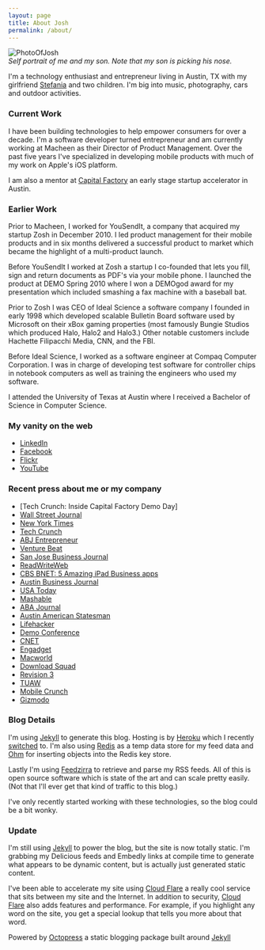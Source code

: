 ```yaml
---
layout: page
title: About Josh
permalink: /about/
---
```


![PhotoOfJosh][]<br/>
*Self portrait of me and my son.  Note that my son is picking his nose.*

I'm a technology enthusiast and entrepreneur living in Austin, TX with my girlfriend [Stefania][] and two children.  I'm big into music, photography, cars and outdoor activities.

### Current Work

I have been building technologies to help empower consumers for over a decade. I'm a software developer turned entrepreneur and am currently working at Macheen as their Director of Product Management.  Over the past five years I've specialized in developing mobile products with much of my work on Apple's iOS platform.

I am also a mentor at [Capital Factory][] an early stage startup accelerator in Austin.

### Earlier Work

Prior to Macheen, I worked for YouSendIt, a company that acquired my startup Zosh in December 2010. I led product management for their mobile products and in six months delivered a successful product to market which became the highlight of a multi-product launch.

Before YouSendIt I worked at Zosh a startup I co-founded that lets you fill, sign and return documents as PDF's via your mobile phone.  I launched the product at DEMO Spring 2010 where I won a DEMOgod award for my presentation which included smashing a fax machine with a baseball bat.

Prior to Zosh I was CEO of Ideal Science a software company I founded in early 1998 which developed scalable Bulletin Board software used by Microsoft on their xBox gaming properties (most famously Bungie Studios which produced Halo, Halo2 and Halo3.)  Other notable customers include Hachette Filipacchi Media, CNN, and the FBI.

Before Ideal Science, I worked as a software engineer at Compaq Computer Corporation. I was in charge of developing test software for controller chips in notebook computers as well as training the engineers who used my software.

I attended the University of Texas at Austin where I received a Bachelor of Science in Computer Science.

### My vanity on the web ###

* <a href="http://www.linkedin.com/in/joshkerr/">LinkedIn</a>
* <a href="http://www.facebook.com/thejoshkerr/">Facebook</a>
* <a href="http://www.flickr.com/photos/joshkerr/">Flickr</a>
* <a href="http://www.youtube.com/user/joshkerr/">YouTube</a>

### Recent press about me or my company ###

* [Tech Crunch: Inside Capital Factory Demo Day]
* <a href="http://blogs.wsj.com/digits/2011/01/31/app-watch-signing-documents-on-the-ipad/">Wall Street Journal</a>
* <a href="http://www.nytimes.com/external/venturebeat/2011/01/05/05venturebeat-yousendit-acquires-startups-attassa-and-zosh-9734.html?partner=rss&amp;emc=rss">New York Times</a>
* <a href="http://techcrunch.com/2011/01/05/yousendit-buys-email-collaboration-startup-attassa-and-e-signature-service-zosh/">Tech Crunch</a>
* <a href="http://abjentrepreneur.com/news/2011/01/austins-zosh-acquired.html">ABJ Entrepreneur</a>
* <a href="http://venturebeat.com/2011/01/05/yousendit-attassa-zosh/">Venture Beat</a>
* <a href="http://www.bizjournals.com/sanjose/news/2011/01/05/yousendit-acquires-attasha-zosh.html">San Jose Business Journal</a>
* <a href="http://www.readwriteweb.com/mobile/2010/10/testflight-improves-ios-beta-testing-process.php">ReadWriteWeb</a>
* <a href="http://www.bnet.com/blog/businesstips/5-amazing-ipad-business-apps-reader-picks-edition/8798?tag=mantle_skin;content">CBS BNET: 5 Amazing iPad Business apps</a>
* <a href="http://austin.bizjournals.com/austin/stories/2010/06/21/smallb1.html">Austin Business Journal</a>
* <a href="http://content.usatoday.com/communities/technologylive/post/2010/03/sign-documents-on-an-iphone-with-zosh/1">USA Today</a>
* <a href="http://mashable.com/2010/03/22/zosh/">Mashable</a>
* <a href="http://zosh.com/press/aba-journal-research-cases-dictate-to-a-virtual-legal-assistant-and-never-lose-your-way-iphone-jds-say/">ABA Journal</a>
* <a href="http://www.statesman.com/business/technology/austin-startup-is-a-literal-smash-hit-at-441864.html">Austin American Statesman</a>
* <a href="http://lifehacker.com/#!5499209/zosh-fills-out-and-signs-docs-from-your-iphone-makes-fax-that-much-more-useless">Lifehacker</a>
* <a href="http://www.demo.com/pr032310.html">Demo Conference</a>
* <a href="http://news.cnet.com/2300-27076_3-10002896-2.html">CNET</a>
* <a href="http://www.engadget.com/2010/03/23/switched-on-giving-fax-the-axe/">Engadget</a>
* <a href="http://www.macworld.com/article/147285/2010/03/zosh.html">Macworld</a>
* <a href="http://downloadsquad.switched.com/2010/03/23/zosh-document-signer-for-iphone-stabs-fax-machines-in-their-usel/">Download Squad</a>
* <a href="http://revision3.com/appjudgment/ip_annie_zosh/">Revision 3</a>
* <a href="http://www.tuaw.com/2009/12/09/first-look-breaking-the-print-sign-fax-cycle-with-zosh-for?icid=sphere_blogsmith_inpage_engadget">TUAW</a>
* <a href="http://www.mobilecrunch.com/2009/11/30/apps-of-the-month-best-iphone-apps-of-november/">Mobile Crunch</a>
* <a href="http://gizmodo.com/#!5408527/sign-documents-on-your-iphone-through-zosh-app">Gizmodo</a>

### Blog Details

I'm using [Jekyll][] to generate this blog.  Hosting is by [Heroku][] which I recently [switched][] to.  I'm also using [Redis][] as a temp data store for my feed data and [Ohm][] for inserting objects into the Redis key store.  

Lastly I'm using [Feedzirra][] to retrieve and parse my RSS feeds.  All of this is open source software which is state of the art and can scale pretty easily.  (Not that I'll ever get that kind of traffic to this blog.)

I've only recently started working with these technologies, so the blog could be a bit wonky.

### Update

I'm still using [Jekyll] to power the blog, but the site is now totally static.  I'm grabbing my Delicious feeds and Embedly links at compile time to generate what appears to be dynamic content, but is actually just generated static content.

I've been able to accelerate my site using [Cloud Flare][] a really cool service that sits between my site and the Internet.  In addition to security, [Cloud Flare] also adds features and performance.  For example, if you highlight any word on the site, you get a special lookup that tells you more about that word.

Powered by [Octopress] a static blogging package built around [Jekyll]

[Octopress]: http://www.octopress.org
[Cloud Flare]:http://www.cloudflare.com
[Stefania]:http://www.stefaniagentile.com
[PhotoOfJosh]:http://joshkerr.s3.amazonaws.com/images/joshincarwithjack.png
[Watch the video here]:http://www.demo.com/alumni/demo2010/203755.html
[Heroku]:http://www.heroku.com
[Jekyll]:http://github.com/mojombo/jekyll
[switched]:/2011/02/why-i-switched-to-amazon-ec2-hosting/
[Redis]:http://redis.io
[Ohm]:http://github.com/soveran/ohm
[Feedzirra]:http://github.com/pauldix/feedzirra
[Capital Factory]:http://www.capitalfactory.com
[Tech Crunch Inside Capital Factory Demo Day]:http://techcrunch.com/2011/09/09/austin%E2%80%99s-capital-factory-2011-demo-day/
